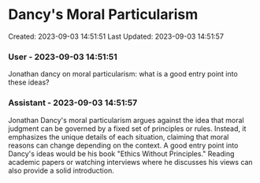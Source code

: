 # Dancy's Moral Particularism

Created: 2023-09-03 14:51:51
Last Updated: 2023-09-03 14:51:57

### User - 2023-09-03 14:51:51

Jonathan dancy on moral particularism: what is a good entry point into these ideas?

### Assistant - 2023-09-03 14:51:57

Jonathan Dancy's moral particularism argues against the idea that moral judgment can be governed by a fixed set of principles or rules. Instead, it emphasizes the unique details of each situation, claiming that moral reasons can change depending on the context. A good entry point into Dancy's ideas would be his book "Ethics Without Principles." Reading academic papers or watching interviews where he discusses his views can also provide a solid introduction.

